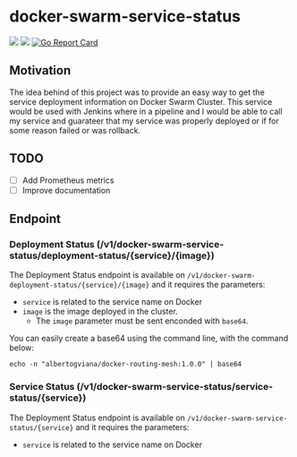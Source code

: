 # docker-swarm-service-status
[![](https://images.microbadger.com/badges/image/albertogviana/docker-swarm-service-status.svg)](https://microbadger.com/images/albertogviana/docker-swarm-service-status "Get your own image badge on microbadger.com")
[![](https://images.microbadger.com/badges/version/albertogviana/docker-swarm-service-status.svg)](https://microbadger.com/images/albertogviana/docker-swarm-service-status "Get your own version badge on microbadger.com")
[![Go Report Card](https://goreportcard.com/badge/github.com/albertogviana/docker-swarm-service-status)](https://goreportcard.com/report/github.com/albertogviana/docker-swarm-service-status)

## Motivation

The idea behind of this project was to provide an easy way to get the service deployment information on Docker Swarm Cluster. This service would be used with Jenkins where in a pipeline and I would be able to call my service and guarateer that my service was properly deployed or if for some reason failed or was rollback.

## TODO
- [ ] Add Prometheus metrics
- [ ] Improve documentation  

## Endpoint

### Deployment Status (/v1/docker-swarm-service-status/deployment-status/{service}/{image})

The Deployment Status endpoint is available on `/v1/docker-swarm-deployment-status/{service}/{image}` and it requires the parameters:
- `service` is related to the service name on Docker
- `image` is the image deployed in the cluster.
    - The `image` parameter must be sent enconded with `base64`.

You can easily create a base64 using the command line, with the command below: 
```
echo -n "albertogviana/docker-routing-mesh:1.0.0" | base64
```

### Service Status (/v1/docker-swarm-service-status/service-status/{service})

The Deployment Status endpoint is available on `/v1/docker-swarm-service-status/{service}` and it requires the parameters:
- `service` is related to the service name on Docker
